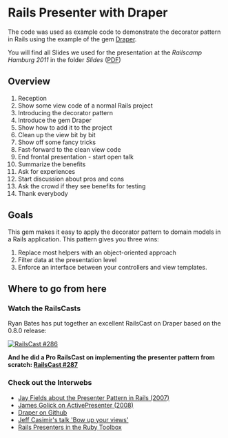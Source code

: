 # Rails Presenter with Draper

The code was used as example code to demonstrate the decorator pattern in Rails using the example of the gem [Draper](https://github.com/jcasimir/draper/).

You will find all Slides we used for the presentation at the *Railscamp Hamburg 2011* in the folder *Slides* ([PDF](https://github.com/mediafinger/rails_presenter_with_draper/blob/master/slides/kill_your_helpers.pdf))


## Overview

1. Reception
2. Show some view code of a normal Rails project
3. Introducing the decorator pattern
4. Introduce the gem Draper
  1. Show how to add it to the project
  2. Clean up the view bit by bit
  3. Show off some fancy tricks
  4. Fast-forward to the clean view code
5. End frontal presentation - start open talk
  1. Summarize the benefits
  2. Ask for experiences
  3. Start discussion about pros and cons
  4. Ask the crowd if they see benefits for testing
6. Thank everybody


## Goals

This gem makes it easy to apply the decorator pattern to domain models in a Rails application. This pattern gives you three wins:

1. Replace most helpers with an object-oriented approach
2. Filter data at the presentation level
3. Enforce an interface between your controllers and view templates.


## Where to go from here


### Watch the RailsCasts

Ryan Bates has put together an excellent RailsCast on Draper based on the 0.8.0 release:

[![RailsCast #286](https://img.skitch.com/20111021-dgxmqntq22d37fthky6pttk59n.jpg "RailsCast #286 - Draper")](http://railscasts.com/episodes/286-draper)

**And he did a Pro RailsCast on implementing the presenter pattern from scratch:
[RailsCast #287](http://railscasts.com/episodes/287-presenters-from-scratch)**


### Check out the Interwebs

 * [Jay Fields about the Presenter Pattern in Rails (2007)](http://blog.jayfields.com/2007/03/rails-presenter-pattern.html)
 * [James Golick on ActivePresenter (2008)](http://jamesgolick.com/2008/7/27/introducing-activepresenter-the-presenter-library-you-already-know.html)
 * [Draper on Github](https://github.com/jcasimir/draper/)
 * [Jeff Casimir's talk 'Bow up your views'](http://vimeo.com/27361482)
 * [Rails Presenters in the Ruby Toolbox](https://www.ruby-toolbox.com/categories/rails_presenters)

